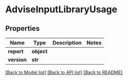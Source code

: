 # AdviseInputLibraryUsage

## Properties
Name | Type | Description | Notes
------------ | ------------- | ------------- | -------------
**report** | **object** |  | 
**version** | **str** |  | 

[[Back to Model list]](../README.md#documentation-for-models) [[Back to API list]](../README.md#documentation-for-api-endpoints) [[Back to README]](../README.md)

